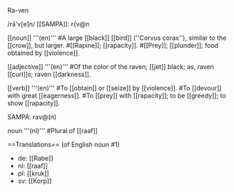 Ra-ven

/rā'v[e]n/ [[SAMPA]]: r{v@n

[[noun]] '''(en)'''
#A large [[black]] [[bird]] (''Corvus corax''), similar to the [[crow]], but larger.
#[[Rapine]]; [[rapacity]].
#[[Prey]]; [[plunder]]; food obtained by [[violence]].

[[adjective]] '''(en)'''
#Of the color of the raven; [[jet]] black; as, raven [[curl]]s; raven [[darkness]].

[[verb]] '''(en)'''
#To [[obtain]] or [[seize]] by [[violence]].
#To [[devour]] with great [[eagerness]].
#To [[prey]] with [[rapacity]]; to be [[greedy]]; to show [[rapacity]].

SAMPA: rav@(n)

noun '''(nl)'''
#Plural of [[raaf]]

==Translations==
(of English noun #1)
* de: [[Rabe]]
* nl: [[raaf]]
* pl: [[kruk]]
* sv: [[Korp]]
